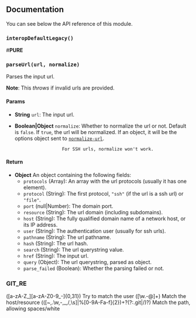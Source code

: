 ## Documentation

You can see below the API reference of this module.

### `interopDefaultLegacy()`
#__PURE__

### `parseUrl(url, normalize)`
Parses the input url.

**Note**: This *throws* if invalid urls are provided.

#### Params

- **String** `url`: The input url.
- **Boolean|Object** `normalize`: Whether to normalize the url or not.                         Default is `false`. If `true`, the url will
                        be normalized. If an object, it will be the
                        options object sent to [`normalize-url`](https://github.com/sindresorhus/normalize-url).

                        For SSH urls, normalize won't work.

#### Return
- **Object** An object containing the following fields:
   - `protocols` (Array): An array with the url protocols (usually it has one element).
   - `protocol` (String): The first protocol, `"ssh"` (if the url is a ssh url) or `"file"`.
   - `port` (null|Number): The domain port.
   - `resource` (String): The url domain (including subdomains).
   - `host` (String):  The fully qualified domain name of a network host, or its IP address.
   - `user` (String): The authentication user (usually for ssh urls).
   - `pathname` (String): The url pathname.
   - `hash` (String): The url hash.
   - `search` (String): The url querystring value.
   - `href` (String): The input url.
   - `query` (Object): The url querystring, parsed as object.
   - `parse_failed` (Boolean): Whether the parsing failed or not.

### GIT_RE

([a-zA-Z_][a-zA-Z0-9_-]{0,31}) Try to match the user
([\w\.\-@]+) Match the host/resource
(([\~,\.\w,\-,\_,\/,\s]|%[0-9A-Fa-f]{2})+?(?:\.git|\/)?) Match the path, allowing spaces/white

